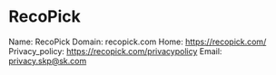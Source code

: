 
# RecoPick

Name: RecoPick
Domain: recopick.com
Home: https://recopick.com/
Privacy_policy: https://recopick.com/privacypolicy
Email: privacy.skp@sk.com
